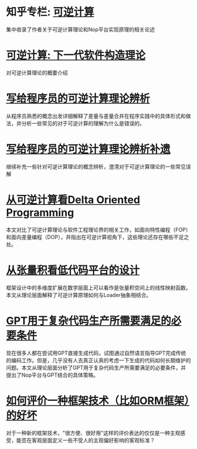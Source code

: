 # 知乎专栏: [可逆计算](https://www.zhihu.com/column/reversible-computation)

集中收录了作者关于可逆计算理论和Nop平台实现原理的相关论述

# [可逆计算: 下一代软件构造理论](reversible-computation.md)

对可逆计算理论的概要介绍

# [写给程序员的可逆计算理论辨析](reversible-computation-for-programmers.md)

从程序员熟悉的概念出发详细解释了差量与差量合并在程序实践中的具体形式和做法，并分析一些常见的对于可逆计算的理解为什么是错误的。

# [写给程序员的可逆计算理论辨析补遗](reversible-computation-for-programmers2.md)

继续补充一些针对可逆计算理论的概念辨析，澄清对于可逆计算理论的一些常见误解

# [从可逆计算看Delta Oriented Programming](delta-oriented-programming.md)

本文对比了可逆计算理论与软件工程理论界的相关工作，如面向特性编程（FOP）和面向差量编程（DOP），并指出在可逆计算视角下，这些理论还存在哪些不足之处。

# [从张量积看低代码平台的设计](tensor-product-lowcode.md)

框架设计中的多维度扩展在数学层面上可以看作是张量积空间上的线性映射函数。本文从理论层面解释了可逆计算原理如何与Loader抽象相结合。

# [GPT用于复杂代码生产所需要满足的必要条件](nop-for-gpt.md)

现在很多人都在尝试用GPT直接生成代码，试图通过自然语言指导GPT完成传统的编码工作。但是，几乎没有人去真正认真的考虑一下生成的代码如何长期维护的问题。本文从理论层面分析了GPT用于复杂代码生产所需要满足的必要条件，并提出了Nop平台与GPT结合的具体策略。

# [如何评价一种框架技术（比如ORM框架）的好坏](props-and-cons-of-orm-framework.md)

对于一种新的框架技术，"很方便、很好用"这样的评价表达的仅仅是一种主观感受，能否在客观层面定义一些不受人的主观偏好影响的客观标准？